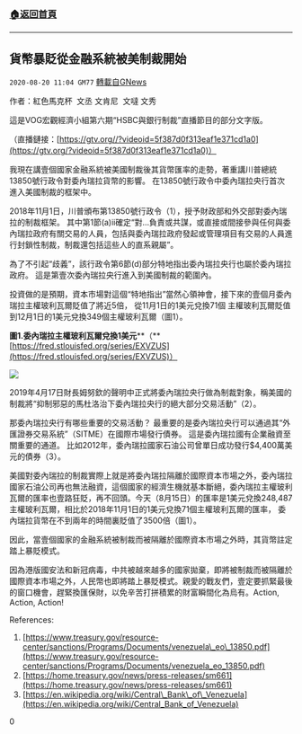 ###  [:house:返回首頁](https://github.com/ourhimalayas/txt)
---

## 貨幣暴貶從金融系統被美制裁開始
`2020-08-20 11:04 GM77` [轉載自GNews](https://gnews.org/zh-hant/307617/)

作者：紅色馬克杯  文丞 文肯尼  文噠 文秀

這是VOG宏觀經濟小組第六期“HSBC與銀行制裁”直播節目的部分文字版。

（直播鏈接：[https://gtv.org//?videoid=5f387d0f313eaf1e371cd1a0](https://gtv.org/?videoid=5f387d0f313eaf1e371cd1a0)）

我現在講壹個國家金融系統被美國制裁後其貨幣匯率的走勢，著重講川普總統13850號行政令對委內瑞拉貨幣的影響。 在13850號行政令中委內瑞拉央行首次進入美國制裁的框架中。

2018年11月1日，川普頒布第13850號行政令（1），授予財政部和外交部對委內瑞拉的制裁框架。 其中第1節(a)ii確定“對…負責或共謀，或直接或間接參與任何與委內瑞拉政府有關交易的人員，包括與委內瑞拉政府發起或管理項目有交易的人員進行封鎖性制裁，制裁還包括這些人的直系親屬”。

為了不引起“歧義”，該行政令第6節(d)部分特地指出委內瑞拉央行也屬於委內瑞拉政府。 這是第壹次委內瑞拉央行進入到美國制裁的範圍內。

投資做的是預期，資本市場對這個“特地指出”當然心領神會，接下來的壹個月委內瑞拉主權玻利瓦爾貶值了將近5倍， 從11月1日的1美元兌換71個 主權玻利瓦爾貶值到12月1日的1美元兌換349個主權玻利瓦爾（圖1）。

**圖1.****委內瑞拉主權玻利瓦爾兌換1****美元****（**[https://fred.stlouisfed.org/series/EXVZUS](https://fred.stlouisfed.org/series/EXVZUS)）

![](https://s3.amazonaws.com/gnews-media-offload/wp-content/uploads/2020/08/20105409/1-84.jpg)

2019年4月17日財長姆努欽的聲明中正式將委內瑞拉央行做為制裁對象，稱美國的制裁將“抑制邪惡的馬杜洛治下委內瑞拉央行的絕大部分交易活動”（2）。

那委內瑞拉央行有哪些重要的交易活動？ 最重要的是委內瑞拉央行可以通過其“外匯證券交易系統”（SITME）在國際市場發行債券。 這是委內瑞拉國有企業融資至關重要的通道。 比如2012年，委內瑞拉國家石油公司曾單日成功發行$4,400萬美元的債券（3）。

美國對委內瑞拉的制裁實際上就是將委內瑞拉隔離於國際資本市場之外，委內瑞拉國家石油公司再也無法融資，這個國家的經濟生機就基本斷絕，委內瑞拉主權玻利瓦爾的匯率也壹路狂貶，再不回頭。今天（8月15日）的匯率是1美元兌換248,487主權玻利瓦爾，相比於2018年11月1日的1美元兌換71個主權玻利瓦爾的匯率， 委內瑞拉貨幣在不到兩年的時間裏貶值了3500倍（圖1）。

因此，當壹個國家的金融系統被制裁而被隔離於國際資本市場之外時，其貨幣註定踏上暴貶模式。

因為港版國安法和新冠病毒，中共被越來越多的國家拋棄，即將被制裁而被隔離於國際資本市場之外，人民幣也即將踏上暴貶模式。親愛的戰友們，壹定要抓緊最後的窗口機會，趕緊換匯保財，以免辛苦打拼積累的財富瞬間化為烏有。Action, Action, Action!

References:

1. [https://www.treasury.gov/resource-center/sanctions/Programs/Documents/venezuela\_eo\_13850.pdf](https://www.treasury.gov/resource-center/sanctions/Programs/Documents/venezuela_eo_13850.pdf)
2. [https://home.treasury.gov/news/press-releases/sm661](https://home.treasury.gov/news/press-releases/sm661)
3. [https://en.wikipedia.org/wiki/Central\_Bank\_of\_Venezuela](https://en.wikipedia.org/wiki/Central_Bank_of_Venezuela)


0
